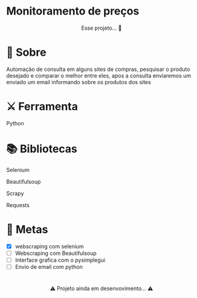 # Monitoramento de preços

<p align="center">Esse projeto... 🤖</p>



# 📜 Sobre
<p>Automação de consulta em alguns sites de compras, pesquisar o produto desejado e comparar o melhor entre eles, apos a consulta enviaremos um enviado um email informando sobre os produtos dos sites<p>

# ⚔️ Ferramenta
<p>Python<p>

# 📚 Bibliotecas
<p>Selenium<p>
<p>Beautifulsoup<p>
<p>Scrapy<p>
<p>Requests<p>

# 🎯 Metas
- [x] webscraping com selenium
- [ ] Webscraping com Beautifulsoup
- [ ] Interface grafica com o pysimplegui
- [ ] Envio de email com python

# 
<p align="center">⚠️ Projeto ainda em desenvovimento... ⚠️</p>